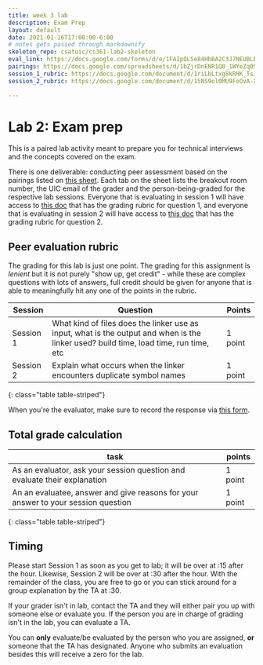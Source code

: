 ```yaml
---
title: week 3 lab
description: Exam Prep
layout: default
date: 2021-01-16T17:00:00-6:00
# notes gets passed through markdownify
skeleton_repo: csatuic/cs361-lab2-skeleton
eval_link: https://docs.google.com/forms/d/e/1FAIpQLSe84HbBA2C3J7NEUBLEfzzbF4L9_BuCuTJPSso83y4K7UWPZQ/viewform?usp=sf_link
pairings: https://docs.google.com/spreadsheets/d/1bZjrDnENR1Q0_1WYeZq05YEjBxo_wBM5DtT4Hgh2aCs/edit?usp=sharing
session_1_rubric: https://docs.google.com/document/d/1riLbLtxg8kRHK_TsJS1XNqTwx1OvqGS-nH1-lP3YLR8/edit?usp=sharing
session_2_rubric: https://docs.google.com/document/d/15NS9ol0MU9FoOvA-Xg3QvlnM5H2yl4iBvBI9PGn3Re8/edit?usp=sharing

---
```


# Lab 2: Exam prep

This is a paired lab activity meant to prepare you for technical interviews and the concepts covered
on the exam.


There is one deliverable: conducting peer assessment based on the
pairings listed on [this sheet]({{page.pairings}}). Each tab on the sheet lists the breakout room
number, the UIC email of the grader and the person-being-graded for the respective lab sessions.
Everyone that is evaluating in session 1 will have access to [this doc]({{page.session_1_rubric}}) that has the grading
rubric for question 1, and everyone that is evaluating in session 2 will have access to [this doc]({{page.session_2_rubric}})
that has the grading rubric for question 2.


## Peer evaluation rubric

The grading for this lab is just one point. The grading for this assignment is _lenient_ but it is
not purely "show up, get credit" - while these are complex questions with lots of answers, full
credit should be given for anyone that is able to meaningfully hit any one of the points in the
rubric.

| Session | Question | Points |
|---|---|---|
| Session 1 |  What kind of files does the linker use as input, what is the output and when is the linker used? build time, load time, run time, etc  | 1 point |
| Session 2 | Explain what occurs when the linker encounters duplicate symbol names | 1 point |
{: class="table table-striped"}



When you're the evaluator, make sure to record the response via [this form]({{page.eval_link}}).

## Total grade calculation

| task | points |
|---|---|
| As an evaluator, ask your session question and evaluate their explanation | 1 point |
| An an evaluatee, answer and give reasons for your answer to your session question | 1 point |
{: class="table table-striped"}

## Timing 

Please start Session 1 as soon as you get to lab; it will be over at :15 after the hour. Likewise,
Session 2 will be over at :30 after the hour. With the remainder of the class, you are free to go or
you can stick around for a group explanation by the TA at :30.


If your grader isn't in lab, contact the TA and they
will either pair you up with someone else or evaluate you. If the person you are in charge of
grading isn't in the lab, you can evaluate a TA.


You can **only** evaluate/be evaluated by the person who you are assigned, **or** someone that the
TA has designated. Anyone who submits an evaluation besides this will receive a zero for the lab.